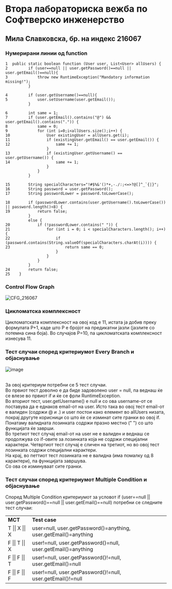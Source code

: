 # Втора лабораториска вежба по Софтверско инженерство
## Мила Славковска, бр. на индекс 216067
### Нумерирани линии од function                   
```
1  public static boolean function (User user, List<User> allUsers) {
2         if (user==null || user.getPassword()==null || user.getEmail()==null){
3             throw new RuntimeException("Mandatory information missing!");
          }

4         if (user.getUsername()==null){
5             user.setUsername(user.getEmail());
          }

6         int same = 1;
7         if (user.getEmail().contains("@") && user.getEmail().contains(".")) {
8             same = 0;
9             for (int i=0;i<allUsers.size();i++) {
10                User existingUser = allUsers.get(i);
11                if (existingUser.getEmail() == user.getEmail()) {
12                    same += 1;
                  }
13                if (existingUser.getUsername() == user.getUsername()) {
14                    same += 1;
                  }
              }
          }

15        String specialCharacters="!#$%&'()*+,-./:;<=>?@[]^_`{|}";
16        String password = user.getPassword();
17        String passwordLower = password.toLowerCase();

18        if (passwordLower.contains(user.getUsername().toLowerCase()) || password.length()<8) {
19            return false;
          }
          else {
20            if (!passwordLower.contains(" ")) {
21                for (int i = 0; i < specialCharacters.length(); i++) {
22                    if (password.contains(String.valueOf(specialCharacters.charAt(i)))) {
23                        return same == 0;
                      }
                  }
              }
          }
24        return false;
25    }
```

### Control Flow Graph
![CFG_216067](https://github.com/Mila-Slavkovska/SI_2023_lab2_216067/assets/109040935/ddf4e67e-787d-47a7-9941-3938c1e23605)


### Цикломатска комплексност
Цикломатската комплексност на овој код е 11, истата ја добив преку формулата P+1, каде што P е бројот на предикатни јазли (јазлите со потемна сина боја). Во случајoв P=10, па цикломатската комплексност изнесува 11.

### Тест случаи според критериумот Every Branch и објаснување				
![image](https://github.com/Mila-Slavkovska/SI_2023_lab2_216067/assets/109040935/b73efad8-d4bd-4595-98e6-232d8c160793)

<br/>За овој критериум потребни се 5 тест случаи. <br/>
Во првиот тест доволно е да биде задоволено user = null, па веднаш ќе се влезе во првиот if и ќе се фрли RuntimeException. <br/>
Во вториот тест, user.getUsername() е null и со ова username-от се поставува да е еднаков email-от на user. Исто така во овој тест email-от е валиден (содржи @ и .) и user постои како елемент во allUsers низата, покрај другуте корисници со што ќе се изминат сите гранки во овој if. Понатаму валидната лозинката содржи празно местно (" ") со што функцијата ќе заврши. <br/>
Во третиот тест случај email-от на user не е валиден и веднаш се продолжува со if-овите за лозинката која не содржи специјални карактери. Четвртиот тест случај е сличен на третиот, но во овој тест лозинката содржи специјални карактери. <br/>
На крај, во петтиот тест лозинката не е валидна (има помалку од 8 карактери), па функцијата завршува. <br/>
Со ова се изминуваат сите гранки.

### Тест случаи според критериумот Multiple Condition и објаснување
Според Multiple Condition критериумот за условот if (user==null || user.getPassword()==null || user.getEmail()==null) потребни се следните тест случаи: <br/>
<table>
          <tr>
                    <td><b>MCT</b></td> <td><b>Test case</b></td>
          </tr>
          <tr>
                    <td>T || X || X </td> <td>user=null, user.getPassword()=anything, user.getEmail()=anything </td>
          </tr>
          <tr>
                    <td>F || T || X </td> <td>user!=null, user.getPassword()=null, user.getEmail()=anything </td>
          </tr>
          <tr>
                    <td>F || F || T </td> <td>user!=null, user.getPassword()!=null, user.getEmail()=null </td>
          </tr>
          <tr>
                    <td>F || F || F </td> <td>user!=null, user.getPassword()!=null, user.getEmail()!=null </td>
          </tr>
</table>
